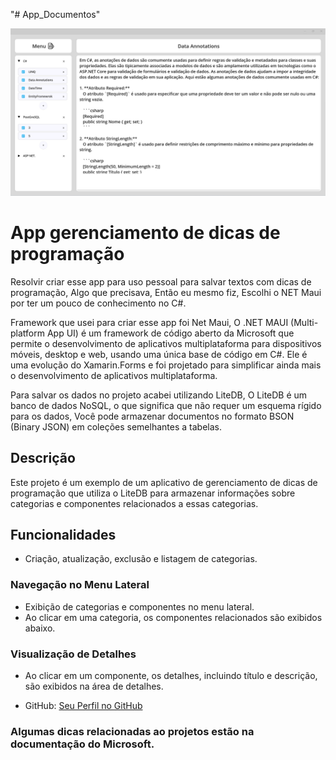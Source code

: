"# App_Documentos" 

<p align="center">
<img loading="lazy" src="https://raw.githubusercontent.com/Marcos-Jose-DV/App_Documentos/main/ImgGitHub/tela.png"/>
</p>

# App gerenciamento de dicas de programação

Resolvir criar esse app para uso pessoal para salvar textos com dicas de programação, Algo que precisava,
Então eu mesmo fiz, Escolhi o NET Maui por ter um pouco de conhecimento no C#.

Framework que usei para criar esse app foi Net Maui, O .NET MAUI (Multi-platform App UI) é um framework de código aberto da Microsoft que permite o desenvolvimento de aplicativos multiplataforma para dispositivos móveis, desktop e web, usando uma única base de código em C#. Ele é uma evolução do Xamarin.Forms e foi projetado para simplificar ainda mais o desenvolvimento de aplicativos multiplataforma.

Para salvar os dados no projeto acabei utilizando LiteDB, O LiteDB é um banco de dados NoSQL, o que significa que não requer um esquema rígido para os dados, Você pode armazenar documentos no formato BSON (Binary JSON) em coleções semelhantes a tabelas.

## Descrição

Este projeto é um exemplo de um aplicativo de gerenciamento de dicas de programação que utiliza o LiteDB para armazenar informações sobre categorias e componentes relacionados a essas categorias.

## Funcionalidades

- Criação, atualização, exclusão e listagem de categorias.

### Navegação no Menu Lateral

- Exibição de categorias e componentes no menu lateral.
- Ao clicar em uma categoria, os componentes relacionados são exibidos abaixo.

### Visualização de Detalhes

- Ao clicar em um componente, os detalhes, incluindo título e descrição, são exibidos na área de detalhes.

- GitHub: [Seu Perfil no GitHub](https://github.com/Marcos-Jose-DV)

### Algumas dicas relacionadas ao projetos estão na documentação do Microsoft.



